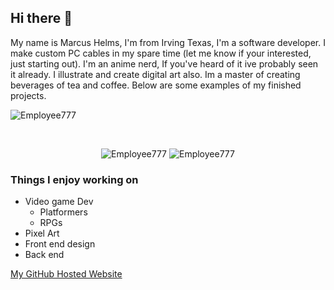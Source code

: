 ## Hi there 👋

<p>My name is Marcus Helms, I'm from Irving Texas, I'm a software developer. I make custom PC cables in my spare time (let me know if your interested, just starting out). I'm an anime nerd, If you've heard of it ive probably seen it already. I illustrate and create digital art also. Im a master of creating beverages of tea and coffee. Below are some examples of my finished projects.</p>

<p align="left"> <img src="https://komarev.com/ghpvc/?username=Employee777" alt="Employee777" /> </p>


<br>

<p align="center">
<img src="https://github-readme-stats.vercel.app/api/top-langs/?username=Employee777&layout=compact&hide=html" alt="Employee777" />

<img src="https://github-readme-stats.vercel.app/api?username=Employee777&show_icons=true" alt="Employee777" />
</p>


### Things I enjoy working on
* Video game Dev
  * Platformers 
  * RPGs
* Pixel Art
* Front end design
* Back end
  



[My GitHub Hosted Website](https://employee777.github.io/)

